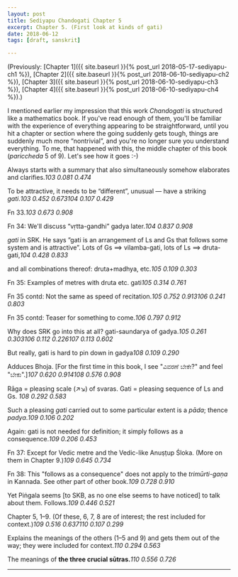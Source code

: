 ```yaml
---
layout: post
title: Sediyapu Chandogati Chapter 5
excerpt: Chapter 5. (First look at kinds of gati)
date: 2018-06-12
tags: [draft, sanskrit]

---
```


(Previously:
[Chapter 1]({{ site.baseurl }}{% post_url 2018-05-17-sediyapu-ch1 %}),
[Chapter 2]({{ site.baseurl }}{% post_url 2018-06-10-sediyapu-ch2 %}),
[Chapter 3]({{ site.baseurl }}{% post_url 2018-06-10-sediyapu-ch3 %}),
[Chapter 4]({{ site.baseurl }}{% post_url 2018-06-10-sediyapu-ch4 %}).)

<style>@import url("{{"/assets/sxs/sxs.css" | relative_url}}");</style>

<div id="mainBookPages"></div>

<script src="{{"/assets/sxs/sxs.js" | relative_url}}"></script>

<script>window.addEventListener('DOMContentLoaded', updateCites);</script>

I mentioned earlier my impression that this work *Chandogati* is structured like a mathematics book. If you've read enough of them, you'll be familiar with the experience of everything appearing to be straightforward, until you hit a chapter or section where the going suddenly gets tough, things are suddenly much more “nontrivial”, and you're no longer sure you understand everything. To me, that happened with this, the middle chapter of this book (*pariccheda* 5 of 9). Let's see how it goes :-)

Always starts with a summary that also simultaneously somehow elaborates and clarifies.<cite>103 0.081 0.474</cite>

To be attractive, it needs to be “different”, unusual — have a striking *gati*.<cite>103 0.452 0.673</cite><cite>104 0.107 0.429</cite>

Fn 33.<cite>103 0.673 0.908</cite>

Fn 34: We'll discuss “vṛtta-gandhi” gadya later.<cite>104 0.837 0.908</cite>

*gati* in SRK. He says ”gati is an arrangement of Ls and Gs that follows some system and is attractive”.  Lots of Gs $\implies$ vilamba-gati, lots of Ls $\implies$ druta-gati,<cite>104 0.428 0.833</cite>

and all combinations thereof: druta+madhya, etc.<cite>105 0.109 0.303</cite>

Fn 35: Examples of metres with druta etc. gati<cite>105 0.314 0.761</cite>

Fn 35 contd: Not the same as speed of recitation.<cite>105 0.752 0.913</cite><cite>106 0.241 0.803</cite>

Fn 35 contd: Teaser for something to come.<cite>106 0.797 0.912</cite>

Why does SRK go into this at all? gati-saundarya of gadya.<cite>105 0.261 0.303</cite><cite>106 0.112 0.226</cite><cite>107 0.113 0.602</cite>

But really, gati is hard to pin down in gadya<cite>108 0.109 0.290</cite>

Adduces Bhoja. [For the first time in this book, I see "ವಿವರಣೆ ಬೇಕೇ?" and feel "ಬೇಕು".]<cite>107 0.620 0.914</cite><cite>108 0.576 0.908</cite>

Rāga = pleasing scale (↗↘) of svaras. Gati = pleasing sequence of Ls and Gs. <cite>108 0.292 0.583</cite>

Such a pleasing *gati* carried out to some particular extent is a *pāda*; thence *padya*.<cite>109 0.106 0.202</cite>

Again: gati is not needed for definition; it simply follows as a consequence.<cite>109 0.206 0.453</cite>

Fn 37: Except for Vedic metre and the Vedic-like Anuṣṭup Śloka. (More on them in Chapter 9.)<cite>109 0.645 0.734</cite>

Fn 38: This "follows as a consequence" does not apply to the *trimūrti-gaṇa* in Kannada. See other part of other book.<cite>109 0.728 0.910</cite>

Yet Piṅgala seems [to SKB, as no one else seems to have noticed] to talk about them. Follows.<cite>109 0.446 0.521</cite>

Chapter 5, 1–9. (Of these, 6, 7, 8 are of interest; the rest included for context.)<cite>109 0.516 0.637</cite><cite>110 0.107 0.299</cite>

Explains the meanings of the others (1–5 and 9) and gets them out of the way; they were included for context.<cite>110 0.294 0.563</cite>

The meanings of **the three crucial sūtras.**<cite>110 0.556 0.726</cite>







---
